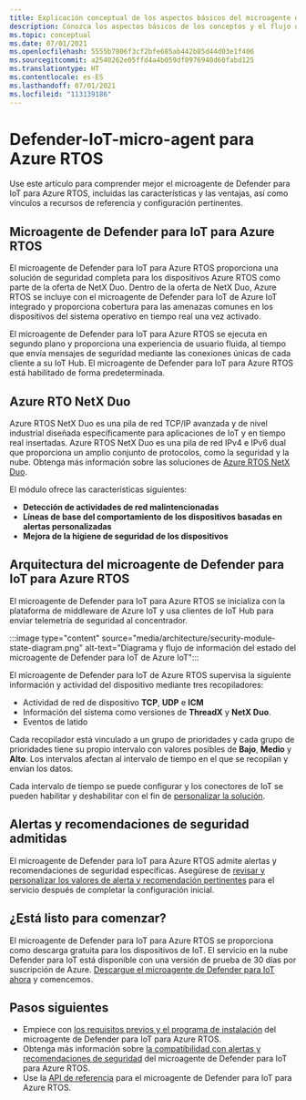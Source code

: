 ```yaml
---
title: Explicación conceptual de los aspectos básicos del microagente de Defender para IoT para Azure RTOS
description: Conozca los aspectos básicos de los conceptos y el flujo de trabajo del microagente de Defender para IoT para Azure RTOS.
ms.topic: conceptual
ms.date: 07/01/2021
ms.openlocfilehash: 5555b7806f3cf2bfe685ab442b85d44d03e1f406
ms.sourcegitcommit: a2540262e05ffd4a4b059df0976940d60fabd125
ms.translationtype: HT
ms.contentlocale: es-ES
ms.lasthandoff: 07/01/2021
ms.locfileid: "113139186"
---
```

# <a name="defender-iot-micro-agent-for-azure-rtos"></a>Defender-IoT-micro-agent para Azure RTOS

Use este artículo para comprender mejor el microagente de Defender para IoT para Azure RTOS, incluidas las características y las ventajas, así como vínculos a recursos de referencia y configuración pertinentes. 

## <a name="azure-rtos-iot-defender-iot-micro-agent"></a>Microagente de Defender para IoT para Azure RTOS

El microagente de Defender para IoT para Azure RTOS proporciona una solución de seguridad completa para los dispositivos Azure RTOS como parte de la oferta de NetX Duo. Dentro de la oferta de NetX Duo, Azure RTOS se incluye con el microagente de Defender para IoT de Azure IoT integrado y proporciona cobertura para las amenazas comunes en los dispositivos del sistema operativo en tiempo real una vez activado.

El microagente de Defender para IoT para Azure RTOS se ejecuta en segundo plano y proporciona una experiencia de usuario fluida, al tiempo que envía mensajes de seguridad mediante las conexiones únicas de cada cliente a su IoT Hub. El microagente de Defender para IoT para Azure RTOS está habilitado de forma predeterminada.  

## <a name="azure-rtos-netx-duo"></a>Azure RTO NetX Duo

Azure RTOS NetX Duo es una pila de red TCP/IP avanzada y de nivel industrial diseñada específicamente para aplicaciones de IoT y en tiempo real insertadas. Azure RTOS NetX Duo es una pila de red IPv4 e IPv6 dual que proporciona un amplio conjunto de protocolos, como la seguridad y la nube. Obtenga más información sobre las soluciones de [Azure RTOS NetX Duo](/azure/rtos/netx-duo/).

El módulo ofrece las características siguientes:

- **Detección de actividades de red malintencionadas**
- **Líneas de base del comportamiento de los dispositivos basadas en alertas personalizadas**
- **Mejora de la higiene de seguridad de los dispositivos**

## <a name="defender-iot-micro-agent-for-azure-rtos-architecture"></a>Arquitectura del microagente de Defender para IoT para Azure RTOS

El microagente de Defender para IoT para Azure RTOS se inicializa con la plataforma de middleware de Azure IoT y usa clientes de IoT Hub para enviar telemetría de seguridad al concentrador.

:::image type="content" source="media/architecture/security-module-state-diagram.png" alt-text="Diagrama y flujo de información del estado del microagente de Defender para IoT de Azure IoT":::

El microagente de Defender para IoT de Azure RTOS supervisa la siguiente información y actividad del dispositivo mediante tres recopiladores:
- Actividad de red de dispositivo **TCP**, **UDP** e **ICM**
- Información del sistema como versiones de **ThreadX** y **NetX Duo**.
- Eventos de latido

Cada recopilador está vinculado a un grupo de prioridades y cada grupo de prioridades tiene su propio intervalo con valores posibles de **Bajo**, **Medio** y **Alto**. Los intervalos afectan al intervalo de tiempo en el que se recopilan y envían los datos.

Cada intervalo de tiempo se puede configurar y los conectores de IoT se pueden habilitar y deshabilitar con el fin de [personalizar la solución](how-to-azure-rtos-security-module.md). 

## <a name="supported-security-alerts-and-recommendations"></a>Alertas y recomendaciones de seguridad admitidas

El microagente de Defender para IoT para Azure RTOS admite alertas y recomendaciones de seguridad específicas. Asegúrese de [revisar y personalizar los valores de alerta y recomendación pertinentes](concept-rtos-security-alerts-recommendations.md) para el servicio después de completar la configuración inicial.

## <a name="ready-to-begin"></a>¿Está listo para comenzar?

El microagente de Defender para IoT para Azure RTOS se proporciona como descarga gratuita para los dispositivos de IoT. El servicio en la nube Defender para IoT está disponible con una versión de prueba de 30 días por suscripción de Azure. [Descargue el microagente de Defender para IoT ahora](https://github.com/azure-rtos/azure-iot-preview/releases) y comencemos. 

## <a name="next-steps"></a>Pasos siguientes

- Empiece con [los requisitos previos y el programa de instalación](quickstart-azure-rtos-security-module.md) del microagente de Defender para IoT para Azure RTOS.
- Obtenga más información sobre [la compatibilidad con alertas y recomendaciones de seguridad](concept-rtos-security-alerts-recommendations.md) del microagente de Defender para IoT para Azure RTOS. 
- Use la [API de referencia](azure-rtos-security-module-api.md) para el microagente de Defender para IoT para Azure RTOS.